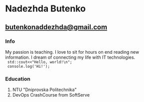 # Nadezhda Butenko
## butenkonaddezhda@gmail.com
### Info
My passion is teaching. I love to sit for hours on end reading new information. I dream of connecting my life with IT technologies. </br>
    ```
    std::cout<<"Hello, world!\n";```</br>
    ```
    console.log('Hi!');```
  
### Education 
1. NTU "Dniprovska Politechnika"
2. DevOps CrashCourse from SoftServe

